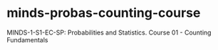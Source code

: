 # minds-probas-counting-course
MINDS-1-S1-EC-SP: Probabilities and Statistics. Course 01 - Counting Fundamentals
